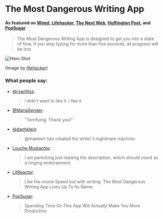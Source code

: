 # The Most Dangerous Writing App

#### As featured on [Wired](http://www.wired.com/2016/03/sadistic-writing-app-deletes-work-stop-typing/), [Lifehacker](http://lifehacker.com/the-most-dangerous-writing-app-destroys-your-progress-1762981262), [The Next Web](http://thenextweb.com/apps/2016/03/07/this-writing-app-will-delete-your-work-if-you-stop-typing/), [Huffington Post](http://www.huffingtonpost.com/2016/03/07/the-most-dangerous-writing-app-is-a-terrifying-productivity-tool_n_9399844.html), and [PopSugar](https://me.popsugar.com/technology/Why-Most-Dangerous-Writing-App-Make-You-More-Productive-40420571)

> The Most Dangerous Writing App is designed to get you into a state of flow.
> If you stop typing for more than five seconds, all progress will be lost.

![Hero Shot](http://cdn1.tnwcdn.com/wp-content/blogs.dir/1/files/2016/03/Writing-app.jpg)

(Image by [lifehacker](http://lifehacker.com/the-most-dangerous-writing-app-destroys-your-progress-1762981262))

### What people say:

* [@ryanfliss](https://twitter.com/ryanfliss/status/704389331067150337):
    
  > i didn't want to like it. i like it
* [@MariaSender](https://twitter.com/MariaSender/status/704705285219336192):
  
  >"Terrifying. Thank you!"
* [@danhklein](https://twitter.com/danhklein/status/704701084908978176):
  
  > @maebert has created the writer's nightmare machine.
* [Louche Mustachio](http://www.metafilter.com/157549/The-Most-Frustrating-Writing-Webpage#6422455): 
  
  > I am panicking just reading the description, which should count as a ringing endorsement. 

* [LitReactor](https://twitter.com/LitReactor/status/706937232863719424):
  
  > Like the movie Speed but with writing. The Most Dangerous Writing App Lives Up To Its Name.

* [PopSugar](https://me.popsugar.com/technology/Why-Most-Dangerous-Writing-App-Make-You-More-Productive-40420571):
 
  > Spending Time On This App Will Actually Make You More Productive

